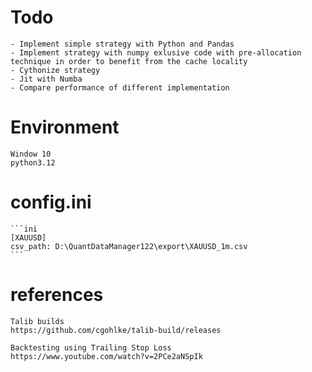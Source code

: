 # Todo

    - Implement simple strategy with Python and Pandas
    - Implement strategy with numpy exlusive code with pre-allocation technique in order to benefit from the cache locality
    - Cythonize strategy
    - Jit with Numba
    - Compare performance of different implementation


# Environment

    Window 10
    python3.12



# config.ini

    ```ini
    [XAUUSD]
    csv_path: D:\QuantDataManager122\export\XAUUSD_1m.csv
    ```

# references

    Talib builds
    https://github.com/cgohlke/talib-build/releases

    Backtesting using Trailing Stop Loss
    https://www.youtube.com/watch?v=2PCe2aNSpIk


